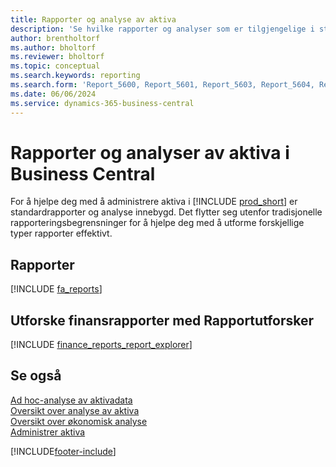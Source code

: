 ```yaml
---
title: Rapporter og analyse av aktiva
description: 'Se hvilke rapporter og analyser som er tilgjengelige i standardversjonen av Business Central, slik at du kan holde oversikt over aktivaene.'
author: brentholtorf
ms.author: bholtorf
ms.reviewer: bholtorf
ms.topic: conceptual
ms.search.keywords: reporting
ms.search.form: 'Report_5600, Report_5601, Report_5603, Report_5604, Report_5605, Report_5606, Report_5607, Report_5608, Report_5610'
ms.date: 06/06/2024
ms.service: dynamics-365-business-central
---
```

# <a name="fixed-assets-reports-and-analytics-in-business-central"></a>Rapporter og analyser av aktiva i Business Central

For å hjelpe deg med å administrere aktiva i [!INCLUDE [prod_short](includes/prod_short.md)] er standardrapporter og analyse innebygd. Det flytter seg utenfor tradisjonelle rapporteringsbegrensninger for å hjelpe deg med å utforme forskjellige typer rapporter effektivt.  

## <a name="reports"></a>Rapporter

[!INCLUDE [fa_reports](includes/fa-reports-include.md)]

## <a name="explore-finance-reports-with-report-explorer"></a>Utforske finansrapporter med Rapportutforsker

[!INCLUDE [finance_reports_report_explorer](includes/finance-reports-report-explorer-include.md)]

## <a name="see-also"></a>Se også

[Ad hoc-analyse av aktivadata](ad-hoc-analysis-fa.md)  
[Oversikt over analyse av aktiva](fa-analytics-overview.md)  
[Oversikt over økonomisk analyse](bi.md)  
[Administrer aktiva](fa-manage.md)  

[!INCLUDE[footer-include](includes/footer-banner.md)]
